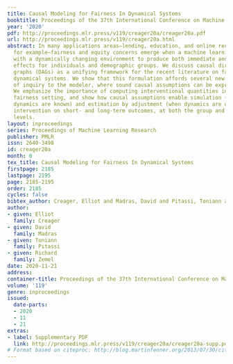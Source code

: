 ```yaml
---
title: Causal Modeling for Fairness In Dynamical Systems
booktitle: Proceedings of the 37th International Conference on Machine Learning
year: '2020'
pdf: http://proceedings.mlr.press/v119/creager20a/creager20a.pdf
url: http://proceedings.mlr.press/v119/creager20a.html
abstract: In many applications areas—lending, education, and online recommenders,
  for example—fairness and equity concerns emerge when a machine learning system interacts
  with a dynamically changing environment to produce both immediate and long-term
  effects for individuals and demographic groups. We discuss causal directed acyclic
  graphs (DAGs) as a unifying framework for the recent literature on fairness in such
  dynamical systems. We show that this formulation affords several new directions
  of inquiry to the modeler, where sound causal assumptions can be expressed and manipulated.
  We emphasize the importance of computing interventional quantities in the dynamical
  fairness setting, and show how causal assumptions enable simulation (when environment
  dynamics are known) and estimation by adjustment (when dynamics are unknown) of
  intervention on short- and long-term outcomes, at both the group and individual
  levels.
layout: inproceedings
series: Proceedings of Machine Learning Research
publisher: PMLR
issn: 2640-3498
id: creager20a
month: 0
tex_title: Causal Modeling for Fairness In Dynamical Systems
firstpage: 2185
lastpage: 2195
page: 2185-2195
order: 2185
cycles: false
bibtex_author: Creager, Elliot and Madras, David and Pitassi, Toniann and Zemel, Richard
author:
- given: Elliot
  family: Creager
- given: David
  family: Madras
- given: Toniann
  family: Pitassi
- given: Richard
  family: Zemel
date: 2020-11-21
address: 
container-title: Proceedings of the 37th International Conference on Machine Learning
volume: '119'
genre: inproceedings
issued:
  date-parts:
  - 2020
  - 11
  - 21
extras:
- label: Supplementary PDF
  link: http://proceedings.mlr.press/v119/creager20a/creager20a-supp.pdf
# Format based on citeproc: http://blog.martinfenner.org/2013/07/30/citeproc-yaml-for-bibliographies/
---
```

